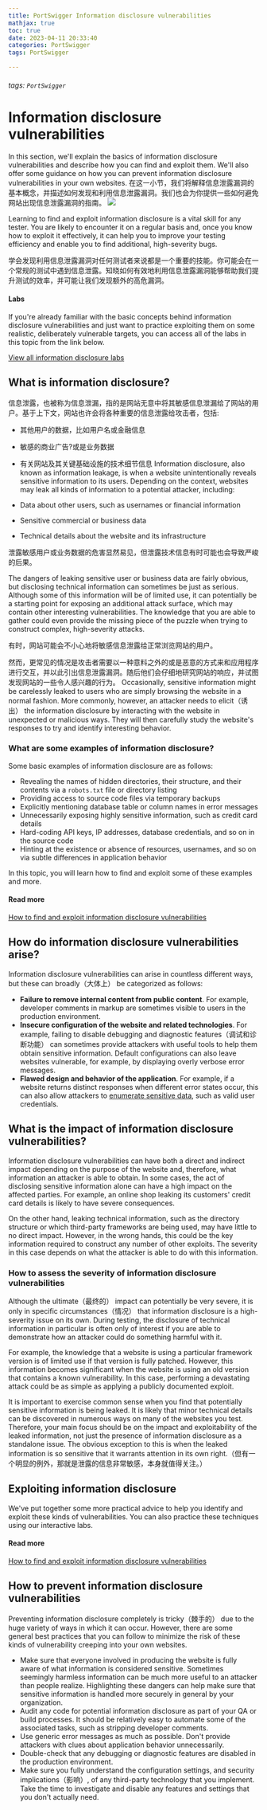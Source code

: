 ```yaml
---
title: PortSwigger Information disclosure vulnerabilities
mathjax: true
toc: true
date: 2023-04-11 20:33:40
categories: PortSwigger
tags: PortSwigger

---
```

###### tags: `PortSwigger`

# Information disclosure vulnerabilities

In this section, we'll explain the basics of information disclosure vulnerabilities and describe how you can find and exploit them. We'll also offer some guidance on how you can prevent information disclosure vulnerabilities in your own websites.
在这一小节，我们将解释信息泄露漏洞的基本概念，并描述如何发现和利用信息泄露漏洞。我们也会为你提供一些如何避免网站出现信息泄露漏洞的指南。
![](https://i.imgur.com/bFIXykh.png)


Learning to find and exploit information disclosure is a vital skill for any tester. You are likely to encounter it on a regular basis and, once you know how to exploit it effectively, it can help you to improve your testing efficiency and enable you to find additional, high-severity bugs.

学会发现利用信息泄露漏洞对任何测试者来说都是一个重要的技能。你可能会在一个常规的测试中遇到信息泄露。知晓如何有效地利用信息泄露漏洞能够帮助我们提升测试的效率，并可能让我们发现额外的高危漏洞。
#### Labs

If you're already familiar with the basic concepts behind information disclosure vulnerabilities and just want to practice exploiting them on some realistic, deliberately vulnerable targets, you can access all of the labs in this topic from the link below.

[View all information disclosure labs](https://portswigger.net/web-security/all-labs#information-disclosure)

## What is information disclosure?
信息泄露，也被称为信息泄漏，指的是网站无意中将其敏感信息泄漏给了网站的用户。基于上下文，网站也许会将各种重要的信息泄露给攻击者，包括:
- 其他用户的数据，比如用户名或金融信息
- 敏感的商业广告?或是业务数据
- 有关网站及其关键基础设施的技术细节信息
Information disclosure, also known as information leakage, is when a website unintentionally reveals sensitive information to its users. Depending on the context, websites may leak all kinds of information to a potential attacker, including:

- Data about other users, such as usernames or financial information
- Sensitive commercial or business data
- Technical details about the website and its infrastructure

泄露敏感用户或业务数据的危害显然易见，但泄露技术信息有时可能也会导致严峻的后果。

The dangers of leaking sensitive user or business data are fairly obvious, but disclosing technical information can sometimes be just as serious. Although some of this information will be of limited use, it can potentially be a starting point for exposing an additional attack surface, which may contain other interesting vulnerabilities. The knowledge that you are able to gather could even provide the missing piece of the puzzle when trying to construct complex, high-severity attacks.


有时，网站可能会不小心地将敏感信息泄露给正常浏览网站的用户。

然而，更常见的情况是攻击者需要以一种意料之外的或是恶意的方式来和应用程序进行交互，并以此引出信息泄露漏洞。随后他们会仔细地研究网站的响应，并试图发现网站的一些令人感兴趣的行为。
Occasionally, sensitive information might be carelessly leaked to users who are simply browsing the website in a normal fashion. More commonly, however, an attacker needs to elicit（诱出） the information disclosure by interacting with the website in unexpected or malicious ways. They will then carefully study the website's responses to try and identify interesting behavior.

### What are some examples of information disclosure?

Some basic examples of information disclosure are as follows:

- Revealing the names of hidden directories, their structure, and their contents via a `robots.txt` file or directory listing
- Providing access to source code files via temporary backups
- Explicitly mentioning database table or column names in error messages
- Unnecessarily exposing highly sensitive information, such as credit card details
- Hard-coding API keys, IP addresses, database credentials, and so on in the source code
- Hinting at the existence or absence of resources, usernames, and so on via subtle differences in application behavior

In this topic, you will learn how to find and exploit some of these examples and more.

#### Read more

[How to find and exploit information disclosure vulnerabilities](https://portswigger.net/web-security/information-disclosure/exploiting)

## How do information disclosure vulnerabilities arise?

Information disclosure vulnerabilities can arise in countless different ways, but these can broadly（大体上） be categorized as follows:

- **Failure to remove internal content from public content**. For example, developer comments in markup are sometimes visible to users in the production environment.
- **Insecure configuration of the website and related technologies**. For example, failing to disable debugging and diagnostic features（调试和诊断功能） can sometimes provide attackers with useful tools to help them obtain sensitive information. Default configurations can also leave websites vulnerable, for example, by displaying overly verbose error messages.
- **Flawed design and behavior of the application**. For example, if a website returns distinct responses when different error states occur, this can also allow attackers to [enumerate sensitive data](https://portswigger.net/web-security/authentication/password-based#username-enumeration), such as valid user credentials.

## What is the impact of information disclosure vulnerabilities?

Information disclosure vulnerabilities can have both a direct and indirect impact depending on the purpose of the website and, therefore, what information an attacker is able to obtain. In some cases, the act of disclosing sensitive information alone can have a high impact on the affected parties. For example, an online shop leaking its customers' credit card details is likely to have severe consequences.

On the other hand, leaking technical information, such as the directory structure or which third-party frameworks are being used, may have little to no direct impact. However, in the wrong hands, this could be the key information required to construct any number of other exploits. The severity in this case depends on what the attacker is able to do with this information.

### How to assess the severity of information disclosure vulnerabilities

Although the ultimate（最终的） impact can potentially be very severe, it is only in specific circumstances（情况） that information disclosure is a high-severity issue on its own. During testing, the disclosure of technical information in particular is often only of interest if you are able to demonstrate how an attacker could do something harmful with it.

For example, the knowledge that a website is using a particular framework version is of limited use if that version is fully patched. However, this information becomes significant when the website is using an old version that contains a known vulnerability. In this case, performing a devastating attack could be as simple as applying a publicly documented exploit.

It is important to exercise common sense when you find that potentially sensitive information is being leaked. It is likely that minor technical details can be discovered in numerous ways on many of the websites you test. Therefore, your main focus should be on the impact and exploitability of the leaked information, not just the presence of information disclosure as a standalone issue. The obvious exception to this is when the leaked information is so sensitive that it warrants attention in its own right.（但有一个明显的例外，那就是泄露的信息非常敏感，本身就值得关注。）

## Exploiting information disclosure

We've put together some more practical advice to help you identify and exploit these kinds of vulnerabilities. You can also practice these techniques using our interactive labs.

#### Read more

[How to find and exploit information disclosure vulnerabilities](https://portswigger.net/web-security/information-disclosure/exploiting)

## How to prevent information disclosure vulnerabilities

Preventing information disclosure completely is tricky（棘手的） due to the huge variety of ways in which it can occur. However, there are some general best practices that you can follow to minimize the risk of these kinds of vulnerability creeping into your own websites.

- Make sure that everyone involved in producing the website is fully aware of what information is considered sensitive. Sometimes seemingly harmless information can be much more useful to an attacker than people realize. Highlighting these dangers can help make sure that sensitive information is handled more securely in general by your organization.
- Audit any code for potential information disclosure as part of your QA or build processes. It should be relatively easy to automate some of the associated tasks, such as stripping developer comments.
- Use generic error messages as much as possible. Don't provide attackers with clues about application behavior unnecessarily.
- Double-check that any debugging or diagnostic features are disabled in the production environment.
- Make sure you fully understand the configuration settings, and security implications（影响）, of any third-party technology that you implement. Take the time to investigate and disable any features and settings that you don't actually need.

